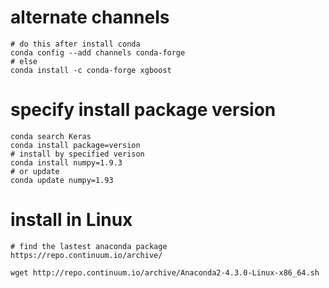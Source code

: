 # alternate channels
    # do this after install conda
    conda config --add channels conda-forge
    # else 
    conda install -c conda-forge xgboost
    
# specify install package version
    conda search Keras
    conda install package=version
    # install by specified verison
    conda install numpy=1.9.3
    # or update
    conda update numpy=1.93

# install in Linux 

    # find the lastest anaconda package
    https://repo.continuum.io/archive/
    
    wget http://repo.continuum.io/archive/Anaconda2-4.3.0-Linux-x86_64.sh